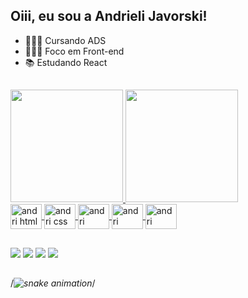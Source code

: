 ## Oiii, eu sou a Andrieli Javorski!

<div>
  <ul>
    <li>👩🏻‍🎓 Cursando ADS</li>
    <li>👩🏻‍💻 Foco em Front-end</li>
    <li>📚 Estudando React</li>
  </ul>
</div>

##

<div>
  <a href="https://github.com/javorskinha"/>
  <img height="180em" src="https://github-readme-stats.vercel.app/api?username=javorskinha&show_icons=true&theme=radical"/>
  <img height="180em" src="https://github-readme-stats.vercel.app/api/top-langs/?username=javorskinha&layout=compact&theme=radical"/>
</div>

<div>
  <img align="center" height="40" width="50" alt="andri html" src="https://cdn.jsdelivr.net/gh/devicons/devicon@latest/icons/html5/html5-original.svg"/>
  <img align="center" height="40" width="50" alt="andri css" src="https://cdn.jsdelivr.net/gh/devicons/devicon@latest/icons/css3/css3-original.svg"/>
  <img align="center" height="40" width="50" alt="andri javascript" src="https://cdn.jsdelivr.net/gh/devicons/devicon@latest/icons/javascript/javascript-original.svg"/>
  <img align="center" height="40" width="50" alt="andri nodejs" src="https://cdn.jsdelivr.net/gh/devicons/devicon@latest/icons/nodejs/nodejs-original.svg"/>
  <img align="center" height="40" width="50" alt="andri react" src="https://cdn.jsdelivr.net/gh/devicons/devicon@latest/icons/react/react-original.svg"/>
</div>

##

<div>
  <a href="https://mail.google.com/mail/u/0/#inbox?compose=GTvVlcRzCMfbMbLSFnDxFPNfLlGHzFGbWDQNgLxvwQKrdHCWxGFgFxTbCvJFkBbwGfhlbLSZcVpsz"><img src="https://img.shields.io/badge/Gmail-D14836?style=for-the-badge&logo=gmail&logoColor=white"/></a>
  <a href="https://discord.gg/QRaFVanE"><img src="https://img.shields.io/badge/Discord-7289DA?style=for-the-badge&logo=discord&logoColor=white"/></a>
  <a href="https://www.instagram.com/andrielijavorski/"><img src="https://img.shields.io/badge/Instagram-E4405F?style=for-the-badge&logo=instagram&logoColor=white"/></a>
  <a href="https://www.linkedin.com/in/andrieli-javorski-a69592277/"><img src="https://img.shields.io/badge/LinkedIn-0077B5?style=for-the-badge&logo=linkedin&logoColor=white"/></a>
</div>

##

/*![snake animation](https://github.com/javorskinha/javorskinha/blob/output/github-contribution-grid-snake2.svg)*/
